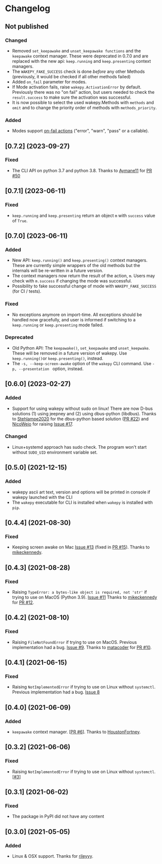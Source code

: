 # Changelog

## Not published
### Changed
- Removed `set_keepawake` and `unset_keepawake functions` and the `keepawake` context manager. These were deprecated in 0.7.0 and are replaced with the new api: `keep.running` and `keep.presenting` context managers.
- The `WAKEPY_FAKE_SUCCESS` check is done *before* any other Methods (previously, it would be checked if all other methods failed)
- Added `on_fail` parameter for modes.
- If Mode activation fails, raise `wakepy.ActivationError` by default. Previously
  there was no "on fail" action, but users needed to check the
  `result.success` to make sure the activation was successful.
- It is now possible to select the used wakepy.Methods with `methods` and
 `omit` and to change the priority order of methods with `methods_priority`.

### Added

- Modes support [on-fail actions](#on-fail-action) ("error", "warn", "pass" or a callable).

## [0.7.2] (2023-09-27)
### Fixed
- The CLI API on python 3.7 and python 3.8. Thanks to [Aymane11](https://github.com/Aymane11) for [PR #50](https://github.com/fohrloop/wakepy/pull/50)

## [0.7.1] (2023-06-11)
### Fixed
- `keep.running` and `keep.presenting` return an object `m` with `success` value of `True`.

## [0.7.0] (2023-06-11)
### Added
- New API: `keep.running()` and `keep.presenting()` context managers. These are currently simple wrappers of the old methods but the internals will be re-written in a future version.
- The context managers now return the result of the action, `m`. Users may check with `m.success` if changing the mode was successful.
- Possibility to fake successful change of mode with `WAKEPY_FAKE_SUCCESS` (for CI / tests).
### Fixed
- No exceptions anymore on import-time. All exceptions should be handled now gracefully, and user is informed if switching to a `keep.running` or `keep.presenting` mode failed.

### Deprecated
- Old Python API:  The `keepawake()`, `set_keepawake` and `unset_keepwake`. These will be removed in a future version of wakepy. Use `keep.running()`or `keep.presenting()`, instead.
- The `-s, --keep-screen-awake` option of the `wakepy` CLI command. Use `-p, --presentation ` option, instead.

## [0.6.0] (2023-02-27)
### Added
- Support for using wakepy without sudo on linux! There are now D-bus solutions (1) using  jeepney and (2) using dbus-python (libdbus). Thanks to [Stehlampe2020](https://github.com/Stehlampe2020) for the dbus-python based solution ([PR #22](https://github.com/np-8/wakepy/pull/22)) and [NicoWeio](https://github.com/NicoWeio) for raising  [Issue #17](https://github.com/np-8/wakepy/issues/17).
### Changed
- Linux+systemd approach has sudo check. The program won't start without `SUDO_UID` environment variable set.

## [0.5.0] (2021-12-15)
### Added
- wakepy ascii art text, version and options will be printed in console if wakepy launched with the CLI
- The `wakepy` executable for CLI is installed when `wakepy` is installed with `pip`.

## [0.4.4] (2021-08-30)
### Fixed
- Keeping screen awake on Mac [Issue #13](https://github.com/np-8/wakepy/issues/13) (fixed in [PR #15](https://github.com/np-8/wakepy/pull/15)). Thanks to [mikeckennedy](https://github.com/mikeckennedy).

## [0.4.3] (2021-08-28)
### Fixed
- Raising `TypeError: a bytes-like object is required, not 'str'` if trying to use on MacOS (Python 3.9). [Issue #11](https://github.com/np-8/wakepy/issues/11) Thanks to [mikeckennedy](https://github.com/mikeckennedy) for [PR #12](https://github.com/np-8/wakepy/pull/12).

## [0.4.2] (2021-08-10)
### Fixed
- Raising `FileNotFoundError` if trying to use on MacOS. Previous implementation had a bug. [Issue #9](https://github.com/np-8/wakepy/issues/9). Thanks to [matacoder](https://github.com/matacoder) for [PR #10](https://github.com/np-8/wakepy/pull/10).

## [0.4.1] (2021-06-15)
### Fixed
- Raising `NotImplementedError` if trying to use on Linux without `systemctl`. Previous implementation had a bug. [Issue 8](https://github.com/np-8/wakepy/issues/8)


## [0.4.0] (2021-06-09)
### Added
- `keepawake` context manager. [[PR #6](https://github.com/np-8/wakepy/pull/6)]. Thanks to [HoustonFortney](https://github.com/HoustonFortney).

## [0.3.2] (2021-06-06)
### Fixed
- Raising `NotImplementedError` if trying to use on Linux without `systemctl`. [[#3](https://github.com/np-8/wakepy/pull/3)]

## [0.3.1] (2021-06-02)
### Fixed
- The package in PyPI did not have any content

## [0.3.0] (2021-05-05)
### Added
- Linux & OSX support. Thanks for [rileyyy](https://github.com/rileyyy).